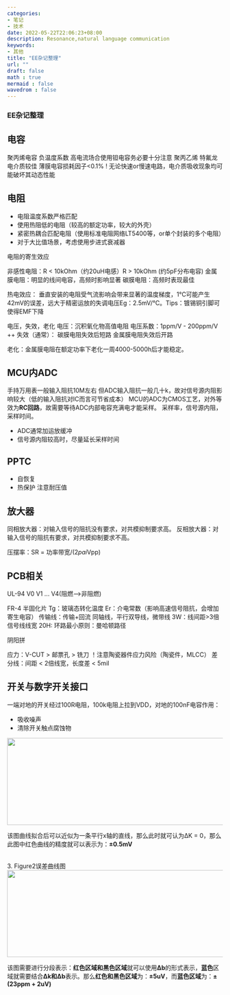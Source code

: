 ```yaml
---
categories:
- 笔记
- 技术
date: 2022-05-22T22:06:23+08:00
description: Resonance,natural language communication
keywords:
- 其他
title: "EE杂记整理"
url: ""
draft: false
math : true
mermaid : false
wavedrom : false
---
```


### EE杂记整理

## 电容

聚丙烯电容 负温度系数
高电流场合使用钽电容务必要十分注意
聚丙乙烯 特氟龙 电介质较佳
薄膜电容损耗因子<0.1%
! 无论快速or慢速电路，电介质吸收现象均可能破坏其动态性能




## 电阻

* 电阻温度系数严格匹配
* 使用热阻低的电阻（较高的额定功率，较大的外壳）
* 紧密热耦合匹配电阻（使用标准电阻网络LT5400等，or单个封装的多个电阻）
* 对于大比值场景，考虑使用步进式衰减器


电阻的寄生效应

非感性电阻：R < 10kOhm（约20uH电感）R > 10kOhm (约5pF分布电容)
金属膜电阻：明显的线间电容，高频时影响显著
碳膜电阻：高频时表现最佳

热电效应：
垂直安装的电阻受气流影响会带来显著的温度梯度，1℃可能产生42mV的误差，远大于精密运放的失调电压Eg：2.5mV/℃。Tips：镀锡铜引脚可使得EMF下降

电压，失效，老化
电压：沉积氧化物高值电阻 电压系数：1ppm/V - 200ppm/V ++
失效（通常）：
碳膜电阻失效后短路
金属膜电阻失效后开路 

老化：金属膜电阻在额定功率下老化一周4000-5000h后才能稳定。

## MCU内ADC

手持万用表一般输入阻抗10M左右
但ADC输入阻抗一般几十k，故对信号源内阻影响较大（低的输入阻抗对IC而言可节省成本）
MCU的ADC为CMOS工艺，对外等效为**RC回路**，故需要等待ADC内部电容充满电才能采样。
采样率，信号源内阻，采样时间。
* ADC通常加运放缓冲
* 信号源内阻较高时，尽量延长采样时间

## PPTC
* 自恢复
* 热保护
注意耐压值

## 放大器

同相放大器：对输入信号的阻抗没有要求，对共模抑制要求高。
反相放大器：对输入信号的阻抗有要求，对共模抑制要求不高。

压摆率：SR = 功率带宽/(2*pai*Vpp)

## PCB相关

UL-94 V0 V1 ... V4(阻燃-->非阻燃)

FR-4 半固化片
Tg：玻璃态转化温度
Er：介电常数（影响高速信号阻抗，会增加寄生电容）
传输线：传输+回流 同轴线，平行双导线，微带线
3W：线间距>3倍信号线线宽
20H:
环路最小原则：曼哈顿路径

阴阳拼

应力：V-CUT > 邮票孔 > 铣刀 ！注意陶瓷器件应力风险（陶瓷件，MLCC）
差分线：间距 < 2倍线宽，长度差 < 5mil


## 开关与数字开关接口

一端对地的开关经过100R电阻，100k电阻上拉到VDD，对地的100nF电容作用： 
* 吸收噪声
* 清除开关触点腐蚀物


<div>
    <img src="/media/note_img/dmm_accuracy/figure2.png" width="1153px" height="203px"/>
</div>

该图曲线拟合后可以近似为一条平行x轴的直线，那么此时就可认为ΔK = 0，那么此图中红色曲线的精度就可以表示为：**±0.5mV**

</br>
3. Figure2误差曲线图

<div>
    <img src="/media/note_img/dmm_accuracy/figure3.png" width="1153px" height="203px"/>
</div>

该图需要进行分段表示：**红色区域和黑色区域**就可以使用**Δb**的形式表示，**蓝色**区域就需要结合**Δk和Δb**表示。那么**红色和黑色区域**为：**±5uV**，而**蓝色区域**为：**±(23ppm + 2uV)**
